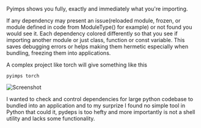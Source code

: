 Pyimps shows you fully, exactly and immediately what you're importing.

If any dependency may present an issue(reloaded module, frozen, or module defined in code from ModuleType() for example) or not found you would see it. Each dependency colored differently so that you see if importing another module or just class, function or const variable. This saves debugging errors or helps making them hermetic especially when bundling, freezing them into applications.

A complex project like torch will give something like this
```
pyimps torch                                                       
```
![Screenshot](Screenshot.png)



I wanted to check and control dependencies for large python codebase to bundled into an application and to my surprize I found no
simple tool in Python that could it, pydeps is too hefty and more importantly is not a shell utility and lacks some functionality.
